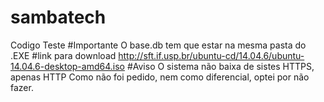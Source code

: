 # sambatech
Codigo Teste
#Importante
O base.db tem que estar na mesma pasta do .EXE
#link para download
http://sft.if.usp.br/ubuntu-cd/14.04.6/ubuntu-14.04.6-desktop-amd64.iso
#Aviso
O sistema não baixa de sistes HTTPS, apenas HTTP
Como não foi pedido, nem como diferencial, optei por não fazer.

